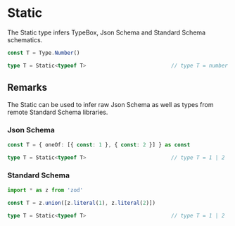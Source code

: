 # Static

The Static type infers TypeBox, Json Schema and Standard Schema schematics.

```typescript
const T = Type.Number()

type T = Static<typeof T>                           // type T = number
```

## Remarks

The Static can be used to infer raw Json Schema as well as types from remote Standard Schema libraries.

### Json Schema

```typescript
const T = { oneOf: [{ const: 1 }, { const: 2 }] } as const

type T = Static<typeof T>                           // type T = 1 | 2
```

### Standard Schema

```typescript
import * as z from 'zod'

const T = z.union([z.literal(1), z.literal(2)])

type T = Static<typeof T>                           // type T = 1 | 2
```